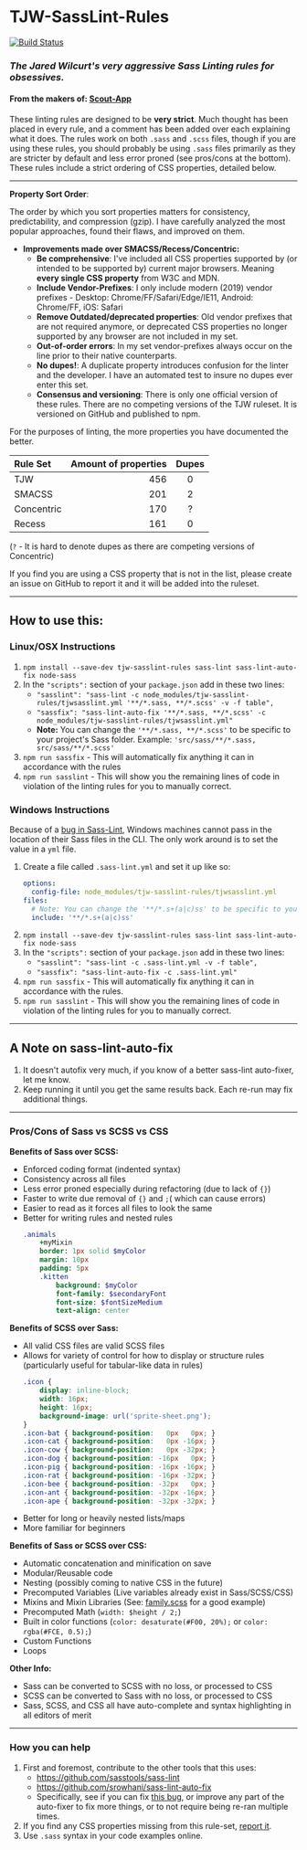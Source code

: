 # TJW-SassLint-Rules

[![Build Status](https://travis-ci.org/TheJaredWilcurt/tjw-sasslint-rules.svg?branch=master)](https://travis-ci.org/TheJaredWilcurt/tjw-sasslint-rules)

### *The Jared Wilcurt's very aggressive Sass Linting rules for obsessives.*

#### **From the makers of: [Scout-App](http://scout-app.io)**

These linting rules are designed to be **very strict**. Much thought has been placed in every rule, and a comment has been added over each explaining what it does. The rules work on both `.sass` and `.scss` files, though if you are using these rules, you should probably be using `.sass` files primarily as they are stricter by default and less error proned (see pros/cons at the bottom). These rules include a strict ordering of CSS properties, detailed below.


* * *


**Property Sort Order**:

The order by which you sort properties matters for consistency, predictability, and compression (gzip). I have carefully analyzed the most popular approaches, found their flaws, and improved on them.

* **Improvements made over SMACSS/Recess/Concentric:**
  * **Be comprehensive**: I've included all CSS properties supported by (or intended to be supported by) current major browsers. Meaning **every single CSS property** from W3C and MDN.
  * **Include Vendor-Prefixes**: I only include modern (2019) vendor prefixes - Desktop: Chrome/FF/Safari/Edge/IE11, Android: Chrome/FF, iOS: Safari
  * **Remove Outdated/deprecated properties**: Old vendor prefixes that are not required anymore, or deprecated CSS properties no longer supported by any browser are not included in my set.
  * **Out-of-order errors**: In my set vendor-prefixes always occur on the line prior to their native counterparts.
  * **No dupes!**: A duplicate property introduces confusion for the linter and the developer. I have an automated test to insure no dupes ever enter this set.
  * **Consensus and versioning**: There is only one official version of these rules. There are no competing versions of the TJW ruleset. It is versioned on GitHub and published to npm.

For the purposes of linting, the more properties you have documented the better.

Rule Set    | Amount of properties | Dupes
:--         | --:                  | :--:
TJW         | 456                  | 0
SMACSS      | 201                  | 2
Concentric  | 170                  | ?
Recess      | 161                  | 0

(`?` - It is hard to denote dupes as there are competing versions of Concentric)

If you find you are using a CSS property that is not in the list, please create an issue on GitHub to report it and it will be added into the ruleset.


* * *


## How to use this:

### Linux/OSX Instructions

1. `npm install --save-dev tjw-sasslint-rules sass-lint sass-lint-auto-fix node-sass`
1. In the `"scripts":` section of your `package.json` add in these two lines:
   * `"sasslint": "sass-lint -c node_modules/tjw-sasslint-rules/tjwsasslint.yml '**/*.sass, **/*.scss' -v -f table",`
   * `"sassfix": "sass-lint-auto-fix '**/*.sass, **/*.scss' -c node_modules/tjw-sasslint-rules/tjwsasslint.yml"`
   * **Note:** You can change the `'**/*.sass, **/*.scss'` to be specific to your project's Sass folder. Example: `'src/sass/**/*.sass, src/sass/**/*.scss'`
1. `npm run sassfix` - This will automatically fix anything it can in accordance with the rules
1. `npm run sasslint` - This will show you the remaining lines of code in violation of the linting rules for you to manually correct.


### Windows Instructions

Because of a [bug in Sass-Lint](https://github.com/sasstools/sass-lint/issues/1192), Windows machines cannot pass in the location of their Sass files in the CLI. The only work around is to set the value in a `yml` file.

1. Create a file called `.sass-lint.yml` and set it up like so:
   ```yml
   options:
     config-file: node_modules/tjw-sasslint-rules/tjwsasslint.yml
   files:
     # Note: You can change the '**/*.s+(a|c)ss' to be specific to your project's Sass folder. Example: 'src/sass/**/*.s+(a|c)ss'
     include: '**/*.s+(a|c)ss'
   ```
1. `npm install --save-dev tjw-sasslint-rules sass-lint sass-lint-auto-fix node-sass`
1. In the `"scripts":` section of your `package.json` add in these two lines:
   * `"sasslint": "sass-lint -c .sass-lint.yml -v -f table",`
   * `"sassfix": "sass-lint-auto-fix -c .sass-lint.yml"`
1. `npm run sassfix` - This will automatically fix anything it can in accordance with the rules.
1. `npm run sasslint` - This will show you the remaining lines of code in violation of the linting rules for you to manually correct.


* * *


## A Note on sass-lint-auto-fix

1. It doesn't autofix very much, if you know of a better sass-lint auto-fixer, let me know.
1. Keep running it until you get the same results back. Each re-run may fix additional things.


* * *


### Pros/Cons of Sass vs SCSS vs CSS

**Benefits of Sass over SCSS:**

* Enforced coding format (indented syntax)
* Consistency across all files
* Less error proned especially during refactoring (due to lack of `{}`)
* Faster to write due removal of `{}` and `;`( which can cause errors)
* Easier to read as it forces all files to look the same
* Better for writing rules and nested rules
  ```sass
  .animals
      +myMixin
      border: 1px solid $myColor
      margin: 10px
      padding: 5px
      .kitten
          background: $myColor
          font-family: $secondaryFont
          font-size: $fontSizeMedium
          text-align: center
  ```

**Benefits of SCSS over Sass:**

* All valid CSS files are valid SCSS files
* Allows for variety of control for how to display or structure rules (particularly useful for tabular-like data in rules)
  ```scss
  .icon {
      display: inline-block;
      width: 16px;
      height: 16px;
      background-image: url('sprite-sheet.png');
  }
  .icon-bat { background-position:   0px   0px; }
  .icon-cat { background-position:   0px -16px; }
  .icon-cow { background-position:   0px -32px; }
  .icon-dog { background-position: -16px   0px; }
  .icon-pig { background-position: -16px -16px; }
  .icon-rat { background-position: -16px -32px; }
  .icon-bee { background-position: -32px   0px; }
  .icon-ant { background-position: -32px -16px; }
  .icon-ape { background-position: -32px -32px; }
  ```
* Better for long or heavily nested lists/maps
* More familiar for beginners

**Benefits of Sass or SCSS over CSS:**

* Automatic concatenation and minification on save
* Modular/Reusable code
* Nesting (possibly coming to native CSS in the future)
* Precomputed Variables (Live variables already exist in Sass/SCSS/CSS)
* Mixins and Mixin Libraries (See: [family.scss](https://lukyvj.github.io/family.scss/) for a good example)
* Precomputed Math (`width: $height / 2;`)
* Built in color functions (`color: desaturate(#F00, 20%);` or `color: rgba(#FCE, 0.5);`)
* Custom Functions
* Loops

**Other Info:**

* Sass can be converted to SCSS with no loss, or processed to CSS
* SCSS can be converted to Sass with no loss, or processed to CSS
* Sass, SCSS, and CSS all have auto-complete and syntax highlighting in all editors of merit


* * *


### How you can help

1. First and foremost, contribute to the other tools that this uses:
   * https://github.com/sasstools/sass-lint
   * https://github.com/srowhani/sass-lint-auto-fix
   * Specifically, see if you can fix [this bug](https://github.com/sasstools/sass-lint/issues/1192), or improve any part of the auto-fixer to fix more things, or to not require being re-ran multiple times.
1. If you find any CSS properties missing from this rule-set, [report it](https://github.com/TheJaredWilcurt/tjw-sasslint-rules/issues).
1. Use `.sass` syntax in your code examples online.
